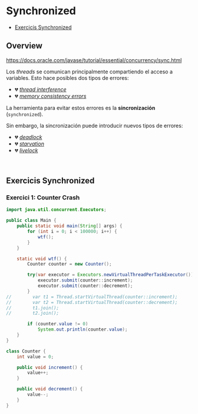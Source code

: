 # Synchronized

- [Exercicis Synchronized](#exercicis-synchronized)

## Overview

https://docs.oracle.com/javase/tutorial/essential/concurrency/sync.html

Los _threads_ se comunican principalmente compartiendo el acceso a variables. Esto hace posibles dos tipos de errores: 
* 💔 [_thread interference_](https://docs.oracle.com/javase/tutorial/essential/concurrency/interfere.html)
* 💔 [_memory consistency errors_](https://docs.oracle.com/javase/tutorial/essential/concurrency/memconsist.html)

La herramienta para evitar estos errores es la **sincronización** (`synchronized`).

Sin embargo, la sincronización puede introducir nuevos tipos de errores: 
* 💔 [_deadlock_](https://docs.oracle.com/javase/tutorial/essential/concurrency/deadlock.html)
* 💔 [_starvation_](https://docs.oracle.com/javase/tutorial/essential/concurrency/starvelive.html)
* 💔 [_livelock_](https://docs.oracle.com/javase/tutorial/essential/concurrency/starvelive.html)

<br />

## Exercicis Synchronized

### Exercici 1: Counter Crash

```java
import java.util.concurrent.Executors;

public class Main {
    public static void main(String[] args) {
        for (int i = 0; i < 100000; i++) {
            wtf();
        }
    }

    static void wtf() {
        Counter counter = new Counter();

        try(var executor = Executors.newVirtualThreadPerTaskExecutor()) {
            executor.submit(counter::increment);
            executor.submit(counter::decrement);
        }
//        var t1 = Thread.startVirtualThread(counter::increment);
//        var t2 = Thread.startVirtualThread(counter::decrement);
//        t1.join();
//        t2.join();

        if (counter.value != 0)
            System.out.println(counter.value);
    }
}

class Counter {
    int value = 0;

    public void increment() {
        value++;
    }

    public void decrement() {
        value--;
    }
}
```
